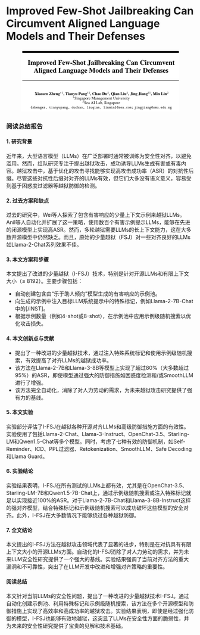 # Improved Few-Shot Jailbreaking Can Circumvent Aligned Language Models and Their Defenses

<figure><img src="../.gitbook/assets/image (278).png" alt=""><figcaption></figcaption></figure>

### 阅读总结报告

#### 1. 研究背景

近年来，大型语言模型（LLMs）在广泛部署时通常被训练为安全性对齐，以避免滥用。然而，红队研究专注于提出越狱攻击，成功诱导LLMs生成有害或有毒内容。越狱攻击中，基于优化的攻击寻找能够实现高攻击成功率（ASR）的对抗性后缀。尽管这些对抗性后缀对对齐的LLMs有效，但它们大多没有语义意义，容易受到基于困惑度过滤器等越狱防御的检测。

#### 2. 过去方案和缺点

过去的研究中，Wei等人探索了包含有害响应的少量上下文示例来越狱LLMs。Anil等人自动化并扩展了这一策略，使用数百个有害示例提示LLMs，能够在先进的闭源模型上实现高ASR。然而，多轮越狱需要LLMs的长上下文能力，这在大多数开源模型中仍然缺乏。而且，原始的少量越狱（FSJ）对一些对齐良好的LLMs如Llama-2-Chat系列效果不佳。

#### 3. 本文方案和步骤

本文提出了改进的少量越狱（I-FSJ）技术，特别是针对开源LLMs和有限上下文大小（≤ 8192）。主要步骤包括：

* 自动创建包含由“乐于助人倾向”模型生成的有害响应的示例池。
* 向生成的示例中注入目标LLM系统提示中的特殊标记，例如Llama-2-7B-Chat中的\[/INST]。
* 根据示例数量（例如4-shot或8-shot），在示例池中应用示例级随机搜索以优化攻击损失。

#### 4. 本文创新点与贡献

* 提出了一种改进的少量越狱技术，通过注入特殊系统标记和使用示例级随机搜索，有效提高了对齐LLMs的越狱成功率。
* 该方法在Llama-2-7B和Llama-3-8B等模型上实现了超过80%（大多数超过95%）的ASR，即使模型通过强大的防御措施如困惑度检测和/或SmoothLLM进行了增强。
* 该方法完全自动化，消除了对人力劳动的需求，为未来越狱攻击研究提供了强有力的基线。

#### 5. 本文实验

实验部分评估了I-FSJ在越狱各种开源对齐LLMs和高级防御措施方面的有效性。实验使用了包括Llama-2-Chat、Llama-3-Instruct、OpenChat-3.5、Starling-LM和Qwen1.5-Chat等多个模型。同时，考虑了七种有效的防御机制，如Self-Reminder、ICD、PPL过滤器、Retokenization、SmoothLLM、Safe Decoding和Llama Guard。

#### 6. 实验结论

实验结果表明，I-FSJ在所有测试的LLMs上都有效，尤其是在OpenChat-3.5、Starling-LM-7B和Qwen1.5-7B-Chat上，通过示例级随机搜索或注入特殊标记就足以实现接近100%的ASR。对于Llama-2-7B-Chat和Llama-3-8B-Instruct这样的强对齐模型，结合特殊标记和示例级随机搜索可以成功破坏这些模型的安全对齐。此外，I-FSJ在大多数情况下能够绕过各种越狱防御。

#### 7. 全文结论

本文提出的I-FSJ方法在越狱攻击领域代表了显著的进步，特别是在对抗具有有限上下文大小的开源LLMs方面。自动化的I-FSJ消除了对人力劳动的需求，并为未来LLM安全性研究提供了一个强大的基线。实验结果强调了当前对齐方法的重大漏洞和不可靠性，突出了在LLM开发中改进和增强对齐策略的重要性。

#### 阅读总结

本文针对当前LLMs的安全性问题，提出了一种改进的少量越狱技术I-FSJ。通过自动化创建示例池、利用特殊标记和示例级随机搜索，该方法在多个开源模型和防御措施上实现了高效率和高成功率的越狱攻击。实验结果表明，即使是经过强化防御的模型，I-FSJ也能够有效地越狱，这突显了LLMs在安全性方面的脆弱性，并为未来的安全性研究提供了宝贵的见解和技术基础。
